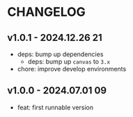 # CHANGELOG

## v1.0.1 - 2024.12.26 21
* deps: bump up dependencies
  * deps: bump up `canvas` to `3.x`
* chore: improve develop environments


## v1.0.0 - 2024.07.01 09
* feat: first runnable version
